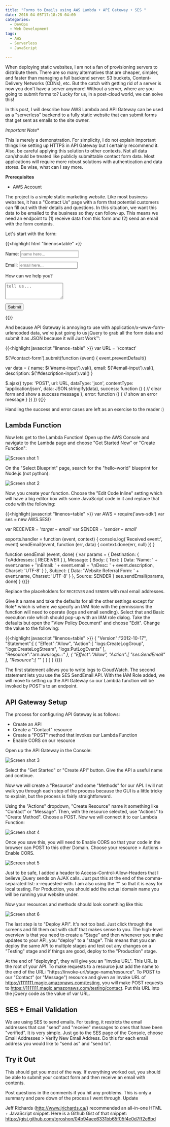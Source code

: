 ```yaml
---
title: "Forms to Emails using AWS Lambda + API Gateway + SES "
date: 2016-04-05T17:18:28-04:00
categories:
  - DevOps
  - Web Development
tags:
  - AWS
  - Serverless
  - JavaScript

---
```


When deploying static websites, I am not a fan of provisioning servers to distribute them.  There are so many alternatives that are cheaper, simpler, and faster than managing a full backend server: S3 buckets, Content-Delivery Networks (CDNs), etc.  But the catch with getting rid of a server is now you don't have a server anymore!  Without a server, where are you going to submit forms to?  Lucky for us, in a post-cloud world, we can solve this!

In this post, I will describe how AWS Lambda and API Gateway can be used as a "serverless" backend to a fully static website that can submit forms that get sent as emails to the site owner.

*Important Note**

This is merely a demonstration.  For simplicity, I do not explain important things like setting up HTTPS in API Gateway but I certainly recommend it.  Also, be careful applying this solution to other contexts.  Not all data can/should be treated like publicly submittable contact form data. Most applications will require more robust solutions with authentication and data stores. Be wise, what can I say more.

**Prerequisites**

 - AWS Account

The project is a simple static marketing website.  Like most business websites, it has a "Contact Us" page with a form that potential customers can fill out with their details and questions.  In this situation, we want this data to be emailed to the business so they can follow-up.  This means we need an endpoint to (1) receive data from this form and (2) send an email with the form contents.

Let's start with the form:

{{<highlight html "linenos=table" >}}
<form id="contact-form">
  <label for="name-input">Name:</label>
  <input type="text" id="name-input" placeholder="name here..." />

  <label for="email-input">Email:</label>
  <input type="email" id="email-input" placeholder="email here..."/>

  <label for="description-input">How can we help you?</label>
  <textarea id="description-input" rows="3" placeholder="tell us..."></textarea>

  <button type="submit">Submit</button>
</form>
{{</highlight>}}


And because API Gateway is annoying to use with application/x-www-form-urlencoded data, we're just going to us jQuery to grab all the form data and submit it as JSON because it will Just Work™:

{{<highlight javascript "linenos=table" >}}
var URL = '<api-gateway-stage-url>/contact'

$('#contact-form').submit(function (event) {
  event.preventDefault()

  var data = {
    name: $('#name-input').val(),
    email: $('#email-input').val(),
    description: $('#description-input').val()
  }

  $.ajax({
    type: 'POST',
    url: URL,
    dataType: 'json',
    contentType: 'application/json',
    data: JSON.stringify(data),
    success: function () {
      // clear form and show a success message
    },
    error: function () {
      // show an error message
    }
  })
})
{{</highlight>}}

Handling the success and error cases are left as an exercise to the reader :)

## Lambda Function

Now lets get to the Lambda Function! Open up the AWS Console and navigate to the Lambda page and choose "Get Started Now" or "Create Function":

![Screen shot 1](/img/screenshots/screenshot-2016-04-05-11-36-59.png)

On the "Select Blueprint" page, search for the "hello-world" blueprint for Node.js (not python):

![Screen shot 2](/img/screenshots/screenshot-2016-04-05-11-39-42.png)

Now, you create your function.  Choose the "Edit Code Inline" setting which will have a big editor box with some JavaScript code in it and replace that code with the following:

{{<highlight javascript "linenos=table" >}}
var AWS = require('aws-sdk')
var ses = new AWS.SES()

var RECEIVER = '$target-email$'
var SENDER = '$sender-email$'

exports.handler = function (event, context) {
    console.log('Received event:', event)
    sendEmail(event, function (err, data) {
        context.done(err, null)
    })
}

function sendEmail (event, done) {
    var params = {
        Destination: {
            ToAddresses: [
                RECEIVER
            ]
        },
        Message: {
            Body: {
                Text: {
                    Data: 'Name: ' + event.name + '\nEmail: ' + event.email + '\nDesc: ' + event.description,
                    Charset: 'UTF-8'
                }
            },
            Subject: {
                Data: 'Website Referral Form: ' + event.name,
                Charset: 'UTF-8'
            }
        },
        Source: SENDER
    }
    ses.sendEmail(params, done)
}
{{</highlight>}}

Replace the placeholders for `RECEIVER` and `SENDER` with real email addresses.

Give it a name and take the defaults for all the other settings except for Role* which is where we specify an IAM Role with the permissions the function will need to operate (logs and email sending). Select that and Basic execution role which should pop-up with an IAM role dialog. Take the defaults but open the "View Policy Document" and choose "Edit". Change the value to the following:

{{<highlight javascript "linenos=table" >}}
{
    "Version":"2012-10-17",
    "Statement":[
      {
          "Effect":"Allow",
          "Action":[
              "logs:CreateLogGroup",
              "logs:CreateLogStream",
              "logs:PutLogEvents"
          ],
          "Resource":"arn:aws:logs:*:*:*"
      },
      {
          "Effect":"Allow",
          "Action":[
              "ses:SendEmail"
          ],
          "Resource":[
              "*"
          ]
      }
    ]
}
{{</highlight>}}

The first statement allows you to write logs to CloudWatch. The second statement lets you use the SES SendEmail API. With the IAM Role added, we will move to setting up the API Gateway so our Lambda function will be invoked by POST's to an endpoint.

## API Gateway Setup

The process for configuring API Gateway is as follows:

  - Create an API
  - Create a "Contact" resource
  - Create a "POST" method that invokes our Lambda Function
  - Enable CORS on our resource

Open up the API Gateway in the Console:

![Screen shot 3](/img/screenshots/screenshot-2016-04-05-11-56-05.png)

Select the "Get Started" or "Create API" button.  Give the API a useful name and continue.

Now we will create a "Resource" and some "Methods" for our API.  I will not walk you through each step of the process because the GUI is a little tricky to explain, but the process is fairly straightforward.

Using the "Actions" dropdown, "Create Resource" name it something like "Contact" or "Message".  Then, with the resource selected, use "Actions" to "Create Method".  Choose a POST.  Now we will connect it to our Lambda Function:

![Screen shot 4](/img/screenshots/screenshot-2016-04-05-12-05-18.png)

Once you save this, you will need to Enable CORS so that your code in the browser can POST to this other Domain.  Choose your resource > Actions > Enable CORS.

![Screen shot 5](/img/screenshots/screenshot-2016-04-05-12-07-32.png)

Just to be safe, I added a header to Access-Control-Allow-Headers that I believe jQuery sends on AJAX calls.  Just put this at the end of the comma-separated list: x-requested-with. I am also using the '*' so that it is easy for local testing. For Production, you should add the actual domain name you will be running your website under.

Now your resources and methods should look something like this:

![Screen shot 6](/img/screenshots/screenshot-2016-04-05-12-00-34.png)

The last step is to "Deploy API".  It's not too bad.  Just click through the screens and fill them out with stuff that makes sense to you.  The high-level overview is that you need to create a "Stage" and then whenever you make updates to your API, you "deploy" to a "stage".  This means that you can deploy the same API to multiple stages and test out any changes on a "Testing" stage and if things are good, deploy to the "Production" stage.

At the end of "deploying", they will give you an "Invoke URL".  This URL is the root of your API.  To make requests to a resource just add the name to the end of the URL: "https://invoke-url/stage-name/resource".   To POST to our "Contact" (or "Message") resource and given an Invoke URL of https://1111111.magic.amazonaws.com/testing, you will make POST requests to https://1111111.magic.amazonaws.com/testing/contact.  Put this URL into the jQuery code as the value of var URL.

## SES + Email Validation

We are using SES to send emails.  For testing, it restricts the email addresses that can "send" and "receive" messages to ones that have been "verified".  It is very simple.  Just go to the SES page of the Console, choose Email Addresses > Verify New Email Address.  Do this for each email address you would like to "send as" and "send to".

## Try it Out

This should get you most of the way.  If everything worked out, you should be able to submit your contact form and then receive an email with contents.

Post questions in the comments if you hit any problems.  This is only a summary and pare down of the process I went through.
Update

Jeff Richards (http://www.jrichards.ca/) recommended an all-in-one HTML + JavaScript snippet. Here is a Github Gist of that snippet: https://gist.github.com/tgroshon/04b94aee6331bb65f05f4e0d7ff2e8bd
